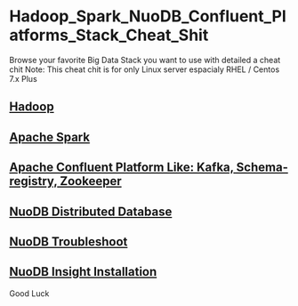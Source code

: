 # Hadoop_Spark_NuoDB_Confluent_Platforms_Stack_Cheat_Shit

Browse your favorite Big Data Stack you want to use with detailed a cheat chit
Note: This cheat chit is for only Linux server espacialy RHEL / Centos 7.x Plus

## [Hadoop](https://github.com/HodardHazwinayo/Hadoop-Spark-NuoDB-Confluent-Platforms-Stack-Cheat_Shit/blob/master/Hadoop%20Installations%20Processes.md)
## [Apache Spark](https://github.com/HodardHazwinayo/Hadoop-Spark-NuoDB-Confluent-Platforms-Stack-Cheat_Shit/blob/master/Spark%20installation%20and%20configurations%20on%20Centos%20Linux.md)
## [Apache Confluent Platform Like: Kafka, Schema-registry, Zookeeper ](https://github.com/HodardHazwinayo/Hadoop-Spark-NuoDB-Confluent-Platforms-Stack-Cheat_Shit/blob/master/Apache%20Confluent%20Platform.md)
## [NuoDB Distributed Database](https://github.com/HodardHazwinayo/Hadoop-Spark-NuoDB-Confluent-Platforms-Stack-Cheat_Shit/blob/master/NuoDB%20Database%20Installation%20Processes%20on%20Centos%20Linux.md)
## [NuoDB Troubleshoot](https://github.com/HodardHazwinayo/Hadoop-Spark-NuoDB-Confluent-Platforms-Stack-Cheat_Shit/blob/master/Troubleshooting%20With%20NuoDB%20Command%20cheat%20chit.md)
## [NuoDB Insight Installation](https://github.com/HodardHazwinayo/Hadoop-Spark-NuoDB-Confluent-Platforms-Stack-Cheat_Shit/blob/master/nuodb%20insight%20installation.md)

Good Luck